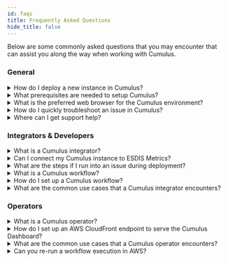 ```yaml
---
id: faqs
title: Frequently Asked Questions
hide_title: false
---
```


Below are some commonly asked questions that you may encounter that can assist you along the way when working with Cumulus.

### General

<details>
  <summary>How do I deploy a new instance in Cumulus?</summary>

  Answer: For steps on the Cumulus deployment process go to [How to Deploy Cumulus](../deployment/deployment-readme).
</details>

<details>
  <summary>What prerequisites are needed to setup Cumulus?</summary>

  Answer: You will need access to the AWS console and an [Earthdata login](https://urs.earthdata.nasa.gov/) before you can deploy Cumulus.
</details>

<details>
  <summary>What is the preferred web browser for the Cumulus environment?</summary>

  Answer: Our preferred web browser is the latest version of [Google Chrome](https://www.google.com/chrome/).
</details>

<details>
  <summary>How do I quickly troubleshoot an issue in Cumulus?</summary>

  Answer: To troubleshoot and fix issues in Cumulus reference our recommended solutions in [Troubleshooting Cumulus](../troubleshooting/troubleshooting-readme).
</details>

<details>
  <summary>Where can I get support help?</summary>

  Answer: The following options are available for assistance:

* Cumulus: File a bug
* AWS: You can create a case in the [AWS Support Center](https://console.aws.amazon.com/support/home), accessible via your AWS Console.

</details>

### Integrators & Developers

<details>
  <summary>What is a Cumulus integrator?</summary>

  Answer: Those who are working within Cumulus and AWS for deployments and to manage workflows. They may perform the following functions:

* Configure and deploy Cumulus to the AWS environment
* Configure Cumulus workflows
* Write custom workflow tasks

</details>

<details>
  <summary>Can I connect my Cumulus instance to ESDIS Metrics?</summary>

  Answer: Yes, you can integrate Cloud Metrics. View details [here](../features/distribution-metrics#esdis-metrics-in-ngap) on the options available and how to connect your instance to metrics.
</details>

<details>
  <summary>What are the steps if I run into an issue during deployment?</summary>

  Answer: If you encounter an issue with your deployment go to the [Troubleshooting Deployment](../troubleshooting/troubleshooting-deployment) guide.
</details>

<details>
  <summary>What is a Cumulus workflow?</summary>

  Answer: A workflow is a provider-configured set of steps that describe the process to ingest data. Workflows are defined using [AWS Step Functions](https://docs.aws.amazon.com/step-functions/index.html). For more details, we suggest visiting [here](../workflows/workflows-readme).
</details>

<details>
  <summary>How do I set up a Cumulus workflow?</summary>

  Answer: You will need to create a provider, have an associated collection (add a new one), and generate a new rule first. Then you can set up a Cumulus workflow by following these steps [here](../workflows/developing-a-cumulus-workflow).
</details>

<details>
  <summary>What are the common use cases that a Cumulus integrator encounters?</summary>

  Answer: The following are some examples of possible use cases you may see:

* [Creating Cumulus Data Management Types](../integrator-guide/create-cumulus-data-mgmt-types)
* [Workflow: Add New Lambda](../integrator-guide/workflow-add-new-lambda)
* [Workflow: Troubleshoot Failed Step(s)](../integrator-guide/workflow-ts-failed-step)

</details>

### Operators

<details>
  <summary>What is a Cumulus operator?</summary>

  Answer: Those that ingests, archives, and troubleshoots datasets (called collections in Cumulus). Your daily activities might include but not limited to the following:

* Ingesting datasets
* Maintaining historical data ingest
* Starting and stopping data handlers
* Managing collections
* Managing provider definitions
* Creating, enabling, and disabling rules
* Investigating errors for granules and deleting or re-ingesting granules
* Investigating errors in executions and isolating failed workflow step(s)

</details>

<details>
  <summary>How do I set up an AWS CloudFront endpoint to serve the Cumulus Dashboard?</summary>

  Answer: Follow the instructions in the Configuration section of Cumulus Operator Docs [here](../operator-docs/serve-dashboard-from-cloudfront).
</details>

<details>
  <summary>What are the common use cases that a Cumulus operator encounters?</summary>

  Answer: The following are some examples of possible use cases you may see:

* [Kinesis Stream For Ingest](../operator-docs/kinesis-stream-for-ingest)
* [Create Rule In Cumulus](../operator-docs/create-rule-in-cumulus)
* [Granule Workflows](../operator-docs/granule-workflows)

</details>

<details>
  <summary>Can you re-run a workflow execution in AWS?</summary>

  Answer: Yes. For steps on how to re-run a workflow execution go to [Re-running workflow executions](../operator-docs/rerunning-workflow-executions) in the [Cumulus Operator Docs](../operator-docs/about-operator-docs).
</details>
